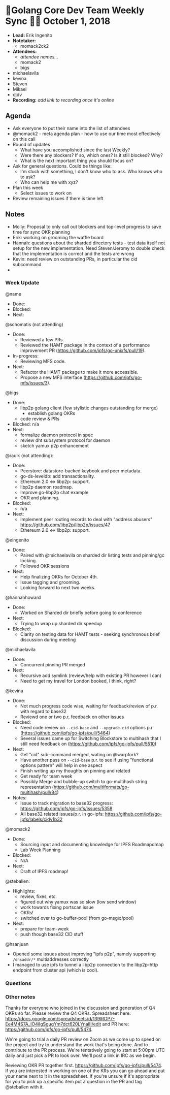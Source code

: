 # 💫Golang Core Dev Team Weekly Sync 🙌🏽 October 1, 2018

- **Lead:** Erik Ingenito
- **Notetaker:**
  - momack2ck2
- **Attendees:**
  - _attendee names..._
  - momack2
  - bigs
 - michaelavila
  - kevina
  - Steven
  - Mikael
  - djdv
- **Recording:** _add link to recording once it's online_

## Agenda

- Ask everyone to put their name into the list of attendees
- @momack2 - meta agenda plan - how to use our time most effectively on this call
- Round of updates
  - What have you accomplished since the last Weekly?
  - Were there any blockers? If so, which ones? Is it still blocked? Why?
  - What is the next important thing you should focus on?
- Ask for general questions. Could be things like:
  - I'm stuck with something, I don't know who to ask. Who knows who to ask?
  - Who can help me with xyz?
- Plan this week
  - Select issues to work on
- Review remaining issues if there is time left


## Notes
 - Molly: Proposal to only call out blockers and top-level progress to save time for sync OKR planning
 - Erik: working on grooming the waffle board
 - Hannah: questions about the sharded directory tests - test data itself not setup for the new implementation. Need Steven/Jeromy to double check that the implementation is correct and the tests are wrong
 - Kevin: need review on outstanding PRs, in particular the cid subcommand 
 - 
 

### Week Update

@name
 - Done:
 - Blocked:
 - Next:

@schomatis (not attending)
 - Done:
   - Reviewed a few PRs.
   - Reviewed the HAMT package in the context of a performance improvement PR
      (https://github.com/ipfs/go-unixfs/pull/19).
 - In-progress:
   - Reviewing MFS code.
 - Next:
   - Refactor the HAMT package to make it more accessible.
   - Propose a new MFS interface (https://github.com/ipfs/go-mfs/issues/3).
   
@bigs
 - Done:
   - libp2p golang client (few stylistic changes outstanding for merge)
	 - establish golang OKRs
   - code review & PRs
 - Blocked: n/a
 - Next:
   - formalize daemon protocol in spec
   - review dht subsystem protocol for daemon
   - sketch yamux p2p enhancement

@raulk (not attending):
 - Done:
   - Peerstore: datastore-backed keybook and peer metadata.
   - go-ds-leveldb: add transactionality.
   - Ethereum 2.0 <=> libp2p: support.
   - libp2p daemon roadmap.
   - Improve go-libp2p chat example
   - OKR and planning.
 - Blocked:
   - n/a
 - Next:
   - Implement peer routing records to deal with "address abusers" https://github.com/libp2p/libp2p/issues/47
   - Ethereum 2.0 <=> libp2p: support.
   
@eingenito
- Done: 
  - Paired with @michaelavila on sharded dir listing tests and pinning/gc locking. 
  - Followed OKR sessions
- Next:
  - Help finalizing OKRs for October 4th.
  - Issue tagging and grooming. 
  - Looking forward to next two weeks. 

@hannahhoward
- Done:
	- Worked on Sharded dir briefly before going to conference
- Next:
	- Trying to wrap up sharded dir speedup
- Blocked:
  - Clarity on testing data for HAMT tests - seeking synchronous brief discussion during meeting

@michaelavila
- Done:
	- Concurrent pinning PR merged
- Next:
	- Recursive add symlink (review/help with existing PR however I can)
  - Need to get my travel for London booked, I think, right?	

@kevina
 - Done:
   - Not much progress code wise, waiting for feedback/review of p.r. with regard to base32
   - Reviewd one or two p.r, feedback on other issues
 - Blocked:
   - Need code review on `--cid-base` and `--upgrade-cid` options p.r
     (https://github.com/ipfs/go-ipfs/pull/5464)
   - Several issues came up for Switching Blockstore to multihash
     that I still need feedback on (https://github.com/ipfs/go-ipfs/pull/5510)
 - Next:
   - Get "cid" sub-command merged, wating on @warpfork?
   - Have another pass on `--cid-base` p.r. to see if using "functional options pattern" will help in one aspect
   - Finish writing up my thoughts on pinning and related 
   - Get ready for team week
   - Possibly Merge and bubble-up switch to go-multihash string representation (https://github.com/multiformats/go-multihash/pull/84)
 - Notes:
   - Issue to track migration to base32 progress: https://github.com/ipfs/go-ipfs/issues/5358
   - All base32 related issues/p.r. in go-ipfs: https://github.com/ipfs/go-ipfs/labels/cidv1b32
   
@momack2
 - Done: 
   - Sourcing input and documenting knowledge for IPFS Roadmapdmap
   - Lab Week Planning
 - Blocked:
   - N/A
 - Next: 
   - Draft of IPFS roadmap!

@stebalien:
  * Highlights:
    * review, fixes, etc.
    * figured out why yamux was so slow (low send window)
    * work towards fixing portscan issue
    * OKRs!
    * switched over to go-buffer-pool (from go-msgio/pool)
  * Next:
    * prepare for team-week
    * push though base32 CID stuff
    
    
@hsanjuan
  - Opened some issues about improving "ipfs p2p", namely supporting `/dnsaddr/*` multiaddresses correctly
  - I managed to use ipfs to tunnel a libp2p connection to the libp2p-http endpoint from cluster api (which is cool).


### Questions

### Other notes
Thanks for everyone who joined in the discussion and generation of Q4 OKRs so far. Please review the Q4 OKRs. Spreadsheet here: https://docs.google.com/spreadsheets/d/139lROP7-Ee4M4S7A_IO4iIgSgugYm7dct620LYnalII/edit and PR here: https://github.com/ipfs/go-ipfs/pull/5474.

We're going to trial a daily PR review on Zoom as we come up to speed on the project and try to understand the work that's being done. And to contribute to the PR process. We're tentatively going to start at 5:00pm UTC daily and just pick a PR to look over. We'll post a link in IRC as we begin. 

Reviewing OKR PR together first. https://github.com/ipfs/go-ipfs/pull/5474. If you are interested in working on one of the KRs you can go ahead and put your name next to it in the spreadsheet. If you're unsure if it's appropriate for you to pick up a specific item put a question in the PR and tag @stebailen with it. 



